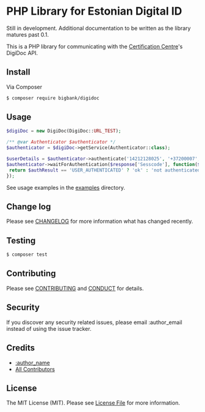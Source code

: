# PHP Library for Estonian Digital ID

Still in development. Additional documentation to be written as the library matures past 0.1.

This is a PHP library for communicating with the [Certification Centre](https://sk.ee/en)'s DigiDoc API.

## Install

Via Composer

``` bash
$ composer require bigbank/digidoc
```

## Usage

``` php
$digiDoc = new DigiDoc(DigiDoc::URL_TEST);

/** @var Authenticator $authenticator */
$authenticator = $digiDoc->getService(Authenticator::class);

$userDetails = $authenticator->authenticate('14212128025', '+37200007', 'Testimine', 'White House');
$authenticator->waitForAuthentication($response['Sesscode'], function($authResult){
 return $authResult == 'USER_AUTHENTICATED' ? 'ok' : 'not authenticated';
});
```

See usage examples in the [examples](examples) directory.


## Change log

Please see [CHANGELOG](CHANGELOG.md) for more information what has changed recently.

## Testing

``` bash
$ composer test
```

## Contributing

Please see [CONTRIBUTING](CONTRIBUTING.md) and [CONDUCT](CONDUCT.md) for details.

## Security

If you discover any security related issues, please email :author_email instead of using the issue tracker.

## Credits

- [:author_name][link-author]
- [All Contributors][link-contributors]

## License

The MIT License (MIT). Please see [License File](LICENSE.md) for more information.

[ico-version]: https://img.shields.io/packagist/v/league/:package_name.svg?style=flat-square
[ico-license]: https://img.shields.io/badge/license-MIT-brightgreen.svg?style=flat-square
[ico-travis]: https://img.shields.io/travis/thephpleague/:package_name/master.svg?style=flat-square
[ico-scrutinizer]: https://img.shields.io/scrutinizer/coverage/g/thephpleague/:package_name.svg?style=flat-square
[ico-code-quality]: https://img.shields.io/scrutinizer/g/thephpleague/:package_name.svg?style=flat-square
[ico-downloads]: https://img.shields.io/packagist/dt/league/:package_name.svg?style=flat-square

[link-packagist]: https://packagist.org/packages/league/:package_name
[link-travis]: https://travis-ci.org/thephpleague/:package_name
[link-scrutinizer]: https://scrutinizer-ci.com/g/thephpleague/:package_name/code-structure
[link-code-quality]: https://scrutinizer-ci.com/g/thephpleague/:package_name
[link-downloads]: https://packagist.org/packages/league/:package_name
[link-author]: https://github.com/:author_username
[link-contributors]: ../../contributors
